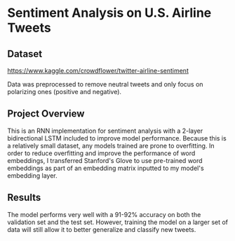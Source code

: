 # Sentiment Analysis on U.S. Airline Tweets

## Dataset

<https://www.kaggle.com/crowdflower/twitter-airline-sentiment> 

Data was preprocessed to remove neutral tweets and only focus on polarizing ones (positive and negative).

## Project Overview

This is an RNN implementation for sentiment analysis with a 2-layer bidirectional LSTM included to improve model performance. Because this is a relatively small dataset, any models trained are prone to overfitting. In order to reduce overfitting and improve the performance of word embeddings, I transferred Stanford's Glove to use pre-trained word embeddings as part of an embedding matrix inputted to my model's embedding layer.

## Results

The model performs very well with a 91-92% accuracy on both the validation set and the test set. However, training the model on a larger set of data will still allow it to better generalize and classify new tweets.
